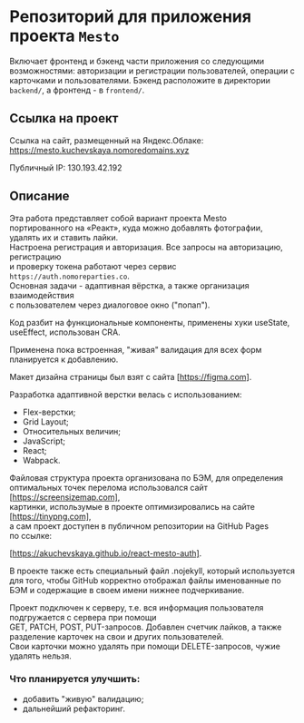 # Репозиторий для приложения проекта `Mesto`
Включает фронтенд и бэкенд части приложения со следующими возможностями: авторизации и регистрации пользователей, операции с карточками и пользователями. Бэкенд расположите в директории `backend/`, а фронтенд - в `frontend/`. 

## Ссылка на проект  
Ссылка на сайт, размещенный на Яндекс.Облаке:  
https://mesto.kuchevskaya.nomoredomains.xyz  

Публичный IP: 130.193.42.192  

## Описание

Эта работа представляет собой вариант проекта Mesto  
портированного на «Реакт», куда можно добавлять фотографии, удалять их и ставить лайки.    
Настроена регистрация и авторизация. Все запросы на авторизацию, регистрацию  
и проверку токена работают через сервис `https://auth.nomoreparties.co`.  
Основная задачи - адаптивная вёрстка, а также организация взаимодействия  
с пользователем через диалоговое окно ("попап"). 

Код разбит на функциональные компоненты, применены хуки useState, useEffect, использован CRA.    

Применена пока встроенная, "живая" валидация для всех форм планируется к добавлению.    

Макет дизайна страницы был взят с сайта [https://figma.com].  

Разработка адаптивной верстки велась с использованием:  
 * Flex-верстки;  
 * Grid Layout;
 * Относительных величин;
 * JavaScript;  
 * React;  
 * Wabpack.  

 Файловая структура проекта организована по БЭМ, для определения  
оптимальных точек перелома использовался сайт  
[https://screensizemap.com],  
картинки, использумые в проекте оптимизировались на сайте  
[https://tinypng.com],  
а сам проект доступен в публичном репозитории на GitHub Pages  
по ссылке: 
 
[https://akuchevskaya.github.io/react-mesto-auth].

В проекте также есть специальный файл .nojekyll, который используется для того, чтобы GitHub корректно отображал файлы именованные по БЭМ и содержащие в своем имени нижнее подчеркивание.

Проект подключен к серверу, т.е. вся информация пользователя подгружается с сервера при помощи  
GET, PATCH, POST, PUT-запросов. Добавлен счетчик лайков, а также разделение карточек на свои и других пользователей.  
Свои карточки можно удалять при помощи DELETE-запросов, чужие удалять нельзя.

### Что планируется улучшить:

* добавить "живую" валидацию;
* дальнейший рефакторинг.

